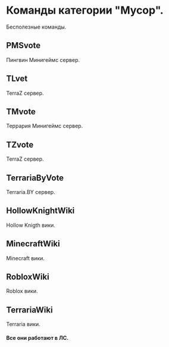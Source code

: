 # Команды категории "Мусор".
Бесполезные команды.
## PMSvote
Пингвин Минигеймс сервер.
## TLvet
TerraZ сервер.
## TMvote
Террария Минигеймс сервер.
## TZvote
TerraZ сервер.
## TerrariaByVote
Terraria.BY сервер.
## HollowKnightWiki
Hollow Knigth вики.
## MinecraftWiki
Minecraft вики.
## RobloxWiki
Roblox вики.
## TerrariaWiki
Terraria вики.

#### Все они работают в ЛС.